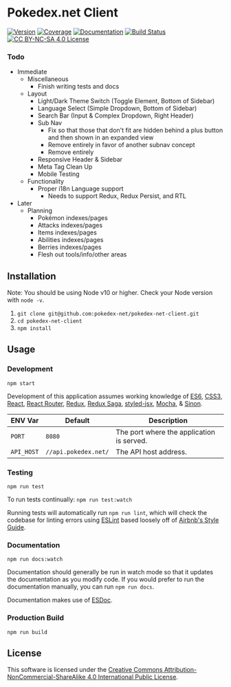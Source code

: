 # Pokedex.net Client

[![Version](https://badge.fury.io/gh/pokedex-net%2Fpokedex-net-client.svg)](https://github.com/pokedex-net/pokedex-net-client)
[![Coverage](https://coveralls.io/repos/github/pokedex-net/pokedex-net-client/badge.svg?branch=master)](https://coveralls.io/github/pokedex-net/pokedex-net-client?branch=master)
[![Documentation](https://pokedex-net.github.io/pokedex-net-client/badge.svg)](https://pokedex-net.github.io/pokedex-net-client/index.html)
[![Build Status](https://circleci.com/gh/pokedex-net/pokedex-net-client/tree/master.svg?style=svg)](https://circleci.com/gh/pokedex-net/pokedex-net-client/tree/master)
[![CC BY-NC-SA 4.0 License](https://img.shields.io/badge/license-CC%20BY--NC--SA%204.0-brightgreen.svg)](https://creativecommons.org/licenses/by-nc-sa/4.0/)


### Todo

* Immediate
  * Miscellaneous
    * Finish writing tests and docs
  * Layout
    * Light/Dark Theme Switch (Toggle Element, Bottom of Sidebar)
    * Language Select (Simple Dropdown, Bottom of Sidebar)
    * Search Bar (Input & Complex Dropdown, Right Header)
    * Sub Nav
      * Fix so that those that don't fit are hidden behind a plus button and then shown in an expanded view
      * Remove entirely in favor of another subnav concept
      * Remove entirely
    * Responsive Header & Sidebar
    * Meta Tag Clean Up
    * Mobile Testing
  * Functionality
    * Proper i18n Language support
      * Needs to support Redux, Redux Persist, and RTL
* Later
  * Planning
    * Pokémon indexes/pages
    * Attacks indexes/pages
    * Items indexes/pages
    * Abilities indexes/pages
    * Berries indexes/pages
    * Flesh out tools/info/other areas


## Installation
Note: You should be using Node v10 or higher. Check your Node version with `node -v`.

1. `git clone git@github.com:pokedex-net/pokedex-net-client.git`
2. `cd pokedex-net-client`
3. `npm install`


## Usage

### Development
`npm start`

Development of this application assumes working knowledge of [ES6](http://es6-features.org), [CSS3](https://www.w3schools.com/css/default.asp), [React](https://reactjs.org/), [React Router](https://reacttraining.com/react-router/), [Redux](https://redux.js.org/), [Redux Saga](https://github.com/redux-saga/redux-saga), [styled-jsx](https://github.com/zeit/styled-jsx), [Mocha](https://mochajs.org/), & [Sinon](https://sinonjs.org/).

ENV Var | Default | Description
------- | ------- | -----------
`PORT` | `8080` | The port where the application is served.
`API_HOST` | `//api.pokedex.net/` | The API host address.


### Testing
`npm run test`

To run tests continually: `npm run test:watch`

Running tests will automatically run `npm run lint`, which will check the codebase for linting errors using [ESLint](https://eslint.org/) based loosely off of [Airbnb's Style Guide](https://github.com/airbnb/javascript).


### Documentation
`npm run docs:watch`

Documentation should generally be run in watch mode so that it updates the documentation as you modify code. If you would prefer to run the documentation manually, you can run `npm run docs`.

Documentation makes use of [ESDoc](https://esdoc.org/).


### Production Build
`npm run build`


## License
This software is licensed under the [Creative Commons Attribution-NonCommercial-ShareAlike 4.0 International
Public License](https://creativecommons.org/licenses/by-nc-sa/4.0/legalcode).
